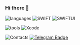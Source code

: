 ### Hi there 👋

![languages](https://img.shields.io/static/v1?label=&message=languages:&color=111&style=flat-square)
![SWIFT](https://img.shields.io/badge/Swift-%23000000?style=flat&logo=SWIFT&logoColor=#FFFFFF)
![SWIFTUI](https://img.shields.io/badge/SwiftUI-%23000000?style=flat&logo=SWIFT&logoColor=#FFFFFF)

![tools](https://img.shields.io/static/v1?label=&message=tools:&color=111&style=flat-square)
![Xcode](https://img.shields.io/badge/Xcode-%23000000?style=flat&logo=Xcode&logoColor=##147EFB)

![Contacts](https://img.shields.io/static/v1?label=&message=contacts:&color=111&style=flat-square)
<a href="https://t.me/VladBon"><img src="https://img.shields.io/badge/-telegram-blue?style=plastic&amp;labelColor=blue&amp;logo=Telegram&amp;link=https://t.me/VladBon" alt="Telegram Badge"></a>
<!--
**freddiebo/freddiebo** is a ✨ _special_ ✨ repository because its `README.md` (this file) appears on your GitHub profile.

Here are some ideas to get you started:

- 🔭 I’m currently working on ...
- 🌱 I’m currently learning ...
- 👯 I’m looking to collaborate on ...
- 🤔 I’m looking for help with ...
- 💬 Ask me about ...
- 📫 How to reach me: ...
- 😄 Pronouns: ...
- ⚡ Fun fact: ...

<p align="left">
<a href="">
<img src="https://readme-components.vercel.app/api?component=experience&company=freshworks&role=iOS%20Developer%20&location=Moscow&fill=linear-gradient%2862deg%2C%20%238EC5FC%200%25%2C%20%23E0C3FC%20100%25%29%3B%0A">
</a>
-->
